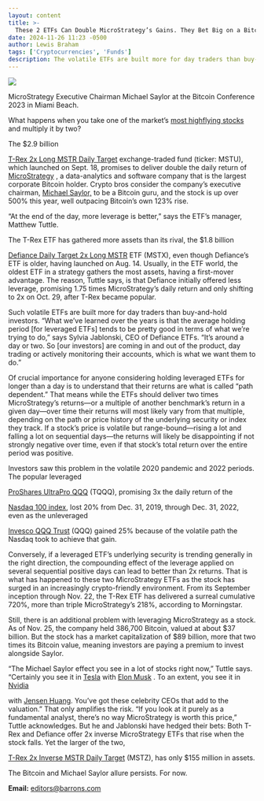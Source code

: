 ```yaml
---
layout: content
title: >-
  These 2 ETFs Can Double MicroStrategy’s Gains. They Bet Big on a Bitcoin Guru.
date: 2024-11-26 11:23 -0500
author: Lewis Braham
tags: ['Cryptocurrencies', 'Funds']
description: The volatile ETFs are built more for day traders than buy-and-hold investors. What to know.
---
```





 


 








![](https://images.barrons.com/im-05253840?width=548&height=365)


MicroStrategy Executive Chairman Michael Saylor at the Bitcoin Conference 2023 in Miami Beach.






What happens when you take one of the market’s
[most highflying stocks](https://www.barrons.com/articles/microstrategy-stock-price-bitcoin-holdings-4320f4cf?mod=article_inline)
and multiply it by two?


The \$2.9 billion

[T-Rex 2x Long MSTR Daily Target](https://www.barrons.com/market-data/funds/mstu?mod=article_chiclet)
exchange-traded fund (ticker: MSTU), which launched on Sept. 18, promises to deliver double the daily return of
[MicroStrategy](https://www.barrons.com/market-data/stocks/MSTR)
,
a data-analytics and software company that is the largest corporate Bitcoin holder. Crypto bros consider the company’s executive chairman,
[Michael Saylor,](https://www.barrons.com/articles/microstrategy-bitcoin-stock-a1db95bb?mod=article_inline)
to be a Bitcoin guru, and the stock is up over 500% this year, well outpacing Bitcoin’s own 123% rise.


 “At the end of the day, more leverage is better,” says the ETF’s manager, Matthew Tuttle.


The T-Rex ETF has gathered more assets than its rival, the \$1.8 billion

[Defiance Daily Target 2x Long MSTR](https://www.barrons.com/market-data/funds/mstx?mod=article_chiclet)
ETF (MSTX), even though Defiance’s ETF is older, having launched on Aug. 14. Usually, in the ETF world, the oldest ETF in a strategy gathers the most assets, having a first-mover advantage. The reason, Tuttle says, is that Defiance initially offered less leverage, promising 1.75 times MicroStrategy’s daily return and only shifting to 2x on Oct. 29, after T-Rex became popular.


Such volatile ETFs are built more for day traders than buy-and-hold investors. “What we’ve learned over the years is that the average holding period [for leveraged ETFs] tends to be pretty good in terms of what we’re trying to do,” says Sylvia Jablonski, CEO of Defiance ETFs. “It’s around a day or two. So [our investors] are coming in and out of the product, day trading or actively monitoring their accounts, which is what we want them to do.”






Of crucial importance for anyone considering holding leveraged ETFs for longer than a day is to understand that their returns are what is called “path dependent.” That means while the ETFs should deliver two times MicroStrategy’s returns—or a multiple of another benchmark’s return in a given day—over time their returns will most likely vary from that multiple, depending on the path or price history of the underlying security or index they track. If a stock’s price is volatile but range-bound—rising a lot and falling a lot on sequential days—the returns will likely be disappointing if not strongly negative over time, even if that stock’s total return over the entire period was positive. 


Investors saw this problem in the volatile 2020 pandemic and 2022 periods. The popular leveraged

[ProShares UltraPro QQQ](https://www.barrons.com/market-data/funds/tqqq?mod=article_chiclet)
(TQQQ), promising 3x the daily return of the

[Nasdaq 100 index](https://www.barrons.com/market-data/indexes/ndx?mod=article_chiclet),
lost 20% from Dec. 31, 2019, through Dec. 31, 2022, even as the unleveraged

[Invesco QQQ Trust](https://www.barrons.com/market-data/funds/qqq?mod=article_chiclet)
(QQQ) gained 25% because of the volatile path the Nasdaq took to achieve that gain.


Conversely, if a leveraged ETF’s underlying security is trending generally in the right direction, the compounding effect of the leverage applied on several sequential positive days can lead to better than 2x returns. That is what has happened to these two MicroStrategy ETFs as the stock has surged in an increasingly crypto-friendly environment. From its September inception through Nov. 22, the T-Rex ETF has delivered a surreal cumulative 720%, more than triple MicroStrategy’s 218%, according to Morningstar. 


Still, there is an additional problem with leveraging MicroStrategy as a stock. As of Nov. 25, the company held 386,700 Bitcoin, valued at about \$37 billion. But the stock has a market capitalization of \$89 billion, more that two times its Bitcoin value, meaning investors are paying a premium to invest alongside Saylor. 


“The Michael Saylor effect you see in a lot of stocks right now,” Tuttle says. “Certainly you see it in
[Tesla](https://www.barrons.com/market-data/stocks/TSLA)
with
[Elon Musk](https://www.barrons.com/articles/tesla-stock-trump-election-711f7237?mod=article_inline)
. To an extent, you see it in
[Nvidia](https://www.barrons.com/market-data/stocks/NVDA)




 with [Jensen Huang](https://www.barrons.com/articles/ai-nvidia-jensen-huang-98f40bd3?mod=article_inline). You’ve got these celebrity CEOs that add to the valuation.”
That only amplifies the risk. “If you look at it purely as a fundamental analyst, there’s no way MicroStrategy is worth this price,” Tuttle acknowledges. But he and Jablonski have hedged their bets: Both T-Rex and Defiance offer 2x inverse MicroStrategy ETFs that rise when the stock falls. Yet the larger of the two,

[T-Rex 2x Inverse MSTR Daily Target](https://www.barrons.com/market-data/funds/mstz?mod=article_chiclet) 
(MSTZ), has only \$155 million in assets.


The Bitcoin and Michael Saylor allure persists. For now.





**Email:** 
[editors@barrons.com](mailto:editors@barrons.com)








